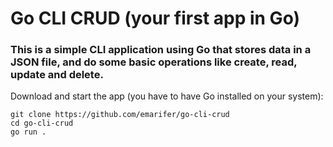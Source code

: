 # Go CLI CRUD (your first app in Go)

### This is a simple CLI application using Go that stores data in a JSON file, and do some basic operations like create, read, update and delete.

Download and start the app (you have to have Go installed on your system):

```
git clone https://github.com/emarifer/go-cli-crud
cd go-cli-crud
go run .
```
